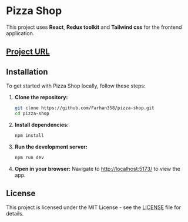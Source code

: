 # Pizza Shop

This project uses **React**, **Redux toolkit** and **Tailwind css** for the frontend application.

## [Project URL](https://pizza-shop-rust.vercel.app/)

## Installation

To get started with Pizza Shop locally, follow these steps:

1. **Clone the repository:**

   ```bash
   git clone https://github.com/Farhan358/pizza-shop.git
   cd pizza-shop

   ```

2. **Install dependencies:**

   ```bash
   npm install
   ```

3. **Run the development server:**

   ```bash
   npm run dev
   ```



4. **Open in your browser:**
   Navigate to [http://localhost:5173/](http://localhost:5173/) to view the app.


## License

This project is licensed under the MIT License - see the [LICENSE](https://opensource.org/licenses/MIT) file for details.

